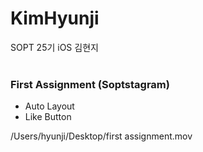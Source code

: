 # KimHyunji
SOPT 25기 iOS 김현지 <br><br>
### First Assignment (Soptstagram)
* Auto Layout
* Like Button

/Users/hyunji/Desktop/first assignment.mov
